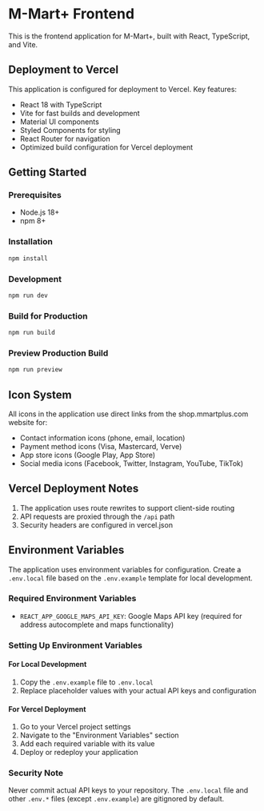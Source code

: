 # M-Mart+ Frontend

This is the frontend application for M-Mart+, built with React, TypeScript, and Vite.

## Deployment to Vercel

This application is configured for deployment to Vercel. Key features:

- React 18 with TypeScript
- Vite for fast builds and development
- Material UI components
- Styled Components for styling
- React Router for navigation
- Optimized build configuration for Vercel deployment

## Getting Started

### Prerequisites

- Node.js 18+ 
- npm 8+

### Installation

```bash
npm install
```

### Development

```bash
npm run dev
```

### Build for Production

```bash
npm run build
```

### Preview Production Build

```bash
npm run preview
```

## Icon System

All icons in the application use direct links from the shop.mmartplus.com website for:

- Contact information icons (phone, email, location)
- Payment method icons (Visa, Mastercard, Verve)
- App store icons (Google Play, App Store)
- Social media icons (Facebook, Twitter, Instagram, YouTube, TikTok)

## Vercel Deployment Notes

1. The application uses route rewrites to support client-side routing
2. API requests are proxied through the `/api` path
3. Security headers are configured in vercel.json

## Environment Variables

The application uses environment variables for configuration. Create a `.env.local` file based on the `.env.example` template for local development.

### Required Environment Variables

- `REACT_APP_GOOGLE_MAPS_API_KEY`: Google Maps API key (required for address autocomplete and maps functionality)

### Setting Up Environment Variables

#### For Local Development

1. Copy the `.env.example` file to `.env.local`
2. Replace placeholder values with your actual API keys and configuration

#### For Vercel Deployment

1. Go to your Vercel project settings
2. Navigate to the "Environment Variables" section
3. Add each required variable with its value
4. Deploy or redeploy your application

### Security Note

Never commit actual API keys to your repository. The `.env.local` file and other `.env.*` files (except `.env.example`) are gitignored by default.
